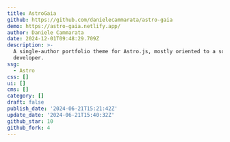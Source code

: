 ```yaml
---
title: AstroGaia
github: https://github.com/danielecammarata/astro-gaia
demo: https://astro-gaia.netlify.app/
author: Daniele Cammarata
date: 2024-12-01T09:48:29.709Z
description: >-
  A single-author portfolio theme for Astro.js, mostly oriented to a software
  developer.
ssg:
  - Astro
css: []
ui: []
cms: []
category: []
draft: false
publish_date: '2024-06-21T15:21:42Z'
update_date: '2024-06-21T15:40:32Z'
github_star: 10
github_fork: 4
---
```

